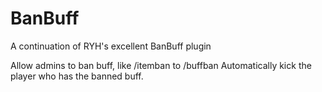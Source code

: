 # BanBuff

A continuation of RYH's excellent BanBuff plugin

Allow admins to ban buff, like /itemban to /buffban
Automatically kick the player who has the banned buff.